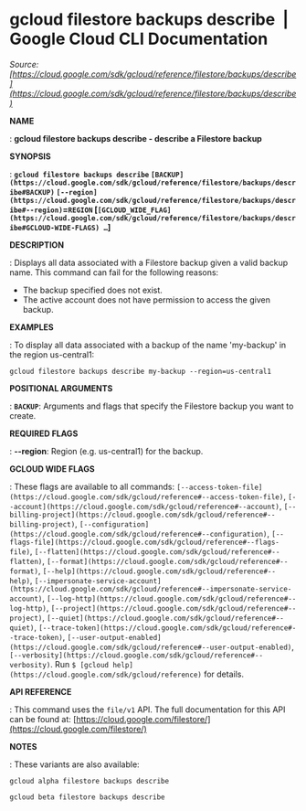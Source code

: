 # gcloud filestore backups describe  |  Google Cloud CLI Documentation

*Source: [https://cloud.google.com/sdk/gcloud/reference/filestore/backups/describe](https://cloud.google.com/sdk/gcloud/reference/filestore/backups/describe)*

**NAME**

: **gcloud filestore backups describe - describe a Filestore backup**

**SYNOPSIS**

: **`gcloud filestore backups describe` `[BACKUP](https://cloud.google.com/sdk/gcloud/reference/filestore/backups/describe#BACKUP)` `[--region](https://cloud.google.com/sdk/gcloud/reference/filestore/backups/describe#--region)`=`REGION` [`[GCLOUD_WIDE_FLAG](https://cloud.google.com/sdk/gcloud/reference/filestore/backups/describe#GCLOUD-WIDE-FLAGS) …`]**

**DESCRIPTION**

: Displays all data associated with a Filestore backup given a valid backup name.
This command can fail for the following reasons:

- The backup specified does not exist.
- The active account does not have permission to access the given backup.

**EXAMPLES**

: To display all data associated with a backup of the name 'my-backup' in the
region us-central1:

```
gcloud filestore backups describe my-backup --region=us-central1
```

**POSITIONAL ARGUMENTS**

: **`BACKUP`**:
Arguments and flags that specify the Filestore backup you want to create.

**REQUIRED FLAGS**

: **--region**:
Region (e.g. us-central1) for the backup.

**GCLOUD WIDE FLAGS**

: These flags are available to all commands: `[--access-token-file](https://cloud.google.com/sdk/gcloud/reference#--access-token-file)`,
`[--account](https://cloud.google.com/sdk/gcloud/reference#--account)`, `[--billing-project](https://cloud.google.com/sdk/gcloud/reference#--billing-project)`,
`[--configuration](https://cloud.google.com/sdk/gcloud/reference#--configuration)`,
`[--flags-file](https://cloud.google.com/sdk/gcloud/reference#--flags-file)`,
`[--flatten](https://cloud.google.com/sdk/gcloud/reference#--flatten)`, `[--format](https://cloud.google.com/sdk/gcloud/reference#--format)`, `[--help](https://cloud.google.com/sdk/gcloud/reference#--help)`, `[--impersonate-service-account](https://cloud.google.com/sdk/gcloud/reference#--impersonate-service-account)`,
`[--log-http](https://cloud.google.com/sdk/gcloud/reference#--log-http)`,
`[--project](https://cloud.google.com/sdk/gcloud/reference#--project)`, `[--quiet](https://cloud.google.com/sdk/gcloud/reference#--quiet)`, `[--trace-token](https://cloud.google.com/sdk/gcloud/reference#--trace-token)`, `[--user-output-enabled](https://cloud.google.com/sdk/gcloud/reference#--user-output-enabled)`,
`[--verbosity](https://cloud.google.com/sdk/gcloud/reference#--verbosity)`.
Run `$ [gcloud help](https://cloud.google.com/sdk/gcloud/reference)` for details.

**API REFERENCE**

: This command uses the `file/v1` API. The full documentation for this
API can be found at: [https://cloud.google.com/filestore/](https://cloud.google.com/filestore/)

**NOTES**

: These variants are also available:

```
gcloud alpha filestore backups describe
```

```
gcloud beta filestore backups describe
```